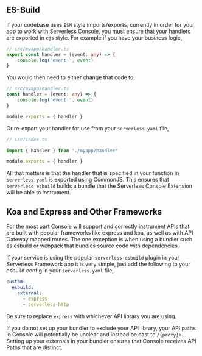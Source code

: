 <!--
title: Javascript Frameworks
menuText: Javascript Frameworks
description: Serverless Console Javascript Framework comptability
menuOrder: 7
-->


## ES-Build
If your codebase uses `ESM` style imports/exports, currently in order for your app to work with Serverless Console, you must ensure that your handlers are exported in `cjs` style. For example if you have your business logic,

```typescript
// src/myapp/handler.ts
export const handler = (event: any) => {
    console.log('event ', event)
}
```

You would then need to either change that code to,

```typescript
// src/myapp/handler.ts
const handler = (event: any) => {
    console.log('event ', event)
}

module.exports = { handler }
```

Or re-export your handler for use from your `serverless.yaml` file,

```typescript
// src/index.ts

import { handler } from './myapp/handler'

module.exports = { handler }
```

All that matters is that the handler that is specified in your function in `serverless.yaml` is exported using CommonJS. This ensures that `serverless-esbuild` builds a bundle that the Serverless Console Extension will be able to instrument.

## Koa and Express and Other Frameworks

For the most part Console will support and correctly instrument APIs that are
built with popular frameworks like express and koa, as well as with API Gateway
mapped routes. The one exception is when using a bundler such as esbuild or
webpack that bundles source code with dependencies.

If your service is using the popular `serverless-esbuild` plugin in your
Serverless Framework app it is very simple, just add the following to your
esbuild config in your `serverless.yaml` file,

```yaml
custom:
  esbuild:
    external:
      - express
      - serverless-http
```

Be sure to replace `express` with whichever API library you are using.

If you do not set up your bundler to exclude your API library, your API paths in
Console will potentially be unclear and instead be cast to `/{proxy}+`. Setting
up your externals in your bundler ensures that Console receives API Paths that
are distinct.


